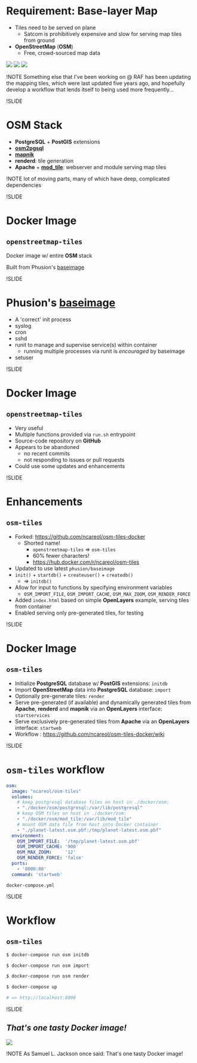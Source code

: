 <!-- osm-tiles -->

# Requirement: Base-layer Map

<!-- TODO: show some tiles -->

- Tiles need to be served on plane
  - Satcom is prohibitively expensive and slow for serving map tiles from ground
- **OpenStreetMap** (**OSM**)
  - Free, crowd-sourced map data

![](images/osm-us-tile.png)
![](images/osm-denver-tile.png)
![](images/osm-cg-tile.png)

!NOTE
Something else that I've been working on @ RAF has been updating the mapping tiles, which were last updated five years ago, and hopefully develop a workflow that lends itself to being used more frequently...

!SLIDE
# OSM Stack

- **PostgreSQL** + **PostGIS** extensions
- [**osm2pgsql**](http://wiki.openstreetmap.org/wiki/Osm2pgsql)
- [**mapnik**](http://mapnik.org/)
- **renderd**: tile generation
- **Apache** + [**mod_tile**](http://wiki.openstreetmap.org/wiki/Mod_tile): webserver and module serving map tiles

!NOTE
lot of moving parts, many of which have deep, complicated dependencies

!SLIDE
# Docker Image
## `openstreetmap-tiles`

Docker image w/ entire **OSM** stack

Built from Phusion's [baseimage](http://phusion.github.io/baseimage-docker/)

!SLIDE
# Phusion's [baseimage](http://phusion.github.io/baseimage-docker/)


- A 'correct' init process
- syslog
- cron
- sshd
- runit to manage and supervise service(s) within container
  - running multiple processes via runit is *encouraged* by baseimage
- setuser

!SLIDE
# Docker Image
## `openstreetmap-tiles`

- Very useful
- Multiple functions provided via `run.sh` entrypoint
- Source-code repository on **GitHub**
- Appears to be abandoned
  - no recent commits
  - not responding to issues or pull requests
- Could use some updates and enhancements

!SLIDE
# Enhancements
## `osm-tiles`

- Forked: <https://github.com/ncareol/osm-tiles-docker>
  - Shorted name!
    - `openstreetmap-tiles` => `osm-tiles`
    - 60% fewer characters!
    - <https://hub.docker.com/r/ncareol/osm-tiles>
- Updated to use latest `phusion/baseimage`
- `init()` + `startdb()` + `createuser()` + `createdb()`
  - => `initdb()`
- Allow for input to functions by specifying environment variables
  - `OSM_IMPORT_FILE`, `OSM_IMPORT_CACHE`, `OSM_MAX_ZOOM`, `OSM_RENDER_FORCE`
- Added `index.html` based on simple **OpenLayers** example, serving tiles from container
- Enabled serving only pre-generated tiles, for testing

!SLIDE
# Docker Image
## `osm-tiles`

- Initialize **PostgreSQL** database w/ **PostGIS** extensions: `initdb`
- Import **OpenStreetMap** data into **PostgreSQL** database: `import`
- Optionally pre-generate tiles: `render`
- Serve pre-generated (if available) and dynamically generated tiles from **Apache**, **renderd** and **mapnik** via an **OpenLayers** interface: `startservices`
- Serve exclusively pre-generated tiles from **Apache** via an **OpenLayers** interface: `startweb`
- Workflow : <https://github.com/ncareol/osm-tiles-docker/wiki>

!SLIDE
# `osm-tiles` workflow

```yaml
osm:
  image: "ncareol/osm-tiles"
  volumes:
    # keep postgresql database files on host in ./docker/osm:
    - "./docker/osm/postgresql:/var/lib/postgresql"
    # keep OSM tiles on host in ./docker/osm:
    - "./docker/osm/mod_tile:/var/lib/mod_tile"
    # mount OSM data file from host into Docker container
    - "./planet-latest.osm.pbf:/tmp/planet-latest.osm.pbf"
  environment:
    OSM_IMPORT_FILE:  '/tmp/planet-latest.osm.pbf'
    OSM_IMPORT_CACHE: '900'
    OSM_MAX_ZOOM:     '12'
    OSM_RENDER_FORCE: 'false'
  ports:
    - '8000:80'
  command: 'startweb'
```

`docker-compose.yml`

!SLIDE
# Workflow
## `osm-tiles`

```sh
$ docker-compose run osm initdb

$ docker-compose run osm import

$ docker-compose run osm render

$ docker-compose up

# => http://localhost:8000
```

!SLIDE

<h2 class='fragment'><i>That's one tasty Docker image!</i></h2>

<img src='images/jackson-beverage.png' />

!NOTE
As Samuel L. Jackson once said: That's one tasty Docker image!
